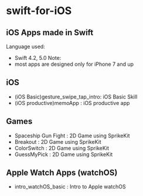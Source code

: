 # swift-for-iOS
## iOS Apps made in Swift <br>
Language used:  
* Swift 4.2, 5.0
Note: 
* most apps are designed only for iPhone 7 and up

## iOS
* (iOS Basic)gesture_swipe_tap_intro: iOS Basic Skill <br>
* (iOS productive)memoApp           : iOS productive app <br>
  
## Games
* Spaceship Gun Fight               : 2D Game using SprikeKit <br>
* Breakout                          : 2D Game using SprikeKit <br>
* ColorSwitch	                      : 2D Game using SprikeKit <br>
* GuessMyPick	                      : 2D Game using SprikeKit <br>
  
## Apple Watch Apps (watchOS)
* intro_watchOS_basic	              : Intro to Apple watchOS <br>
